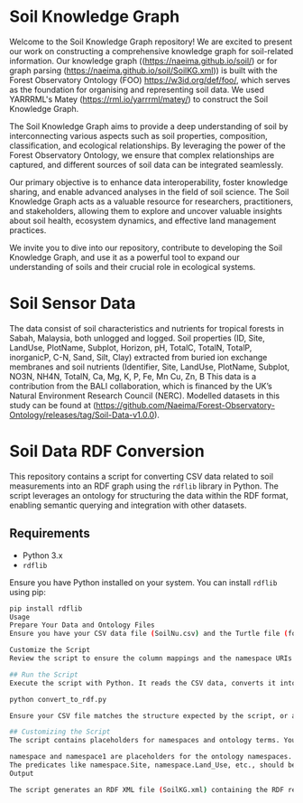 # Soil Knowledge Graph 

Welcome to the Soil Knowledge Graph repository! We are excited to present our work on constructing a comprehensive knowledge graph for soil-related information. Our knowledge graph ((https://naeima.github.io/soil/) or for graph parsing (https://naeima.github.io/soil/SoilKG.xml)) is built with the Forest Observatory Ontology (FOO) https://w3id.org/def/foo/, which serves as the foundation for organising and representing soil data. We used YARRRML's Matey (https://rml.io/yarrrml/matey/) to construct the Soil Knowledge Graph.

The Soil Knowledge Graph aims to provide a deep understanding of soil by interconnecting various aspects such as soil properties, composition, classification, and ecological relationships. By leveraging the power of the Forest Observatory Ontology, we ensure that complex relationships are captured, and different sources of soil data can be integrated seamlessly.

Our primary objective is to enhance data interoperability, foster knowledge sharing, and enable advanced analyses in the field of soil science. The Soil Knowledge Graph acts as a valuable resource for researchers, practitioners, and stakeholders, allowing them to explore and uncover valuable insights about soil health, ecosystem dynamics, and effective land management practices.

We invite you to dive into our repository, contribute to developing the Soil Knowledge Graph, and use it as a powerful tool to expand our understanding of soils and their crucial role in ecological systems. 

# Soil Sensor Data
The data consist of soil characteristics and nutrients for tropical forests in Sabah, Malaysia, both unlogged and logged. Soil properties (ID, Site, LandUse, PlotName, Subplot, Horizon, pH, TotalC, TotalN, TotalP, inorganicP, C-N, Sand, Silt, Clay) extracted from buried ion exchange membranes and soil nutrients (Identifier, Site, LandUse, PlotName, Subplot, NO3N, NH4N, TotalN, Ca, Mg, K, P, Fe, Mn Cu, Zn, B This data is a contribution from the BALI collaboration, which is financed by the UK’s Natural Environment Research Council (NERC). Modelled datasets in this study can be found at (https://github.com/Naeima/Forest-Observatory-Ontology/releases/tag/Soil-Data-v1.0.0).



# Soil Data RDF Conversion

This repository contains a script for converting CSV data related to soil measurements into an RDF graph using the `rdflib` library in Python. The script leverages an ontology for structuring the data within the RDF format, enabling semantic querying and integration with other datasets.

## Requirements

- Python 3.x
- `rdflib`

Ensure you have Python installed on your system. You can install `rdflib` using pip:

```bash
pip install rdflib
Usage
Prepare Your Data and Ontology Files
Ensure you have your CSV data file (SoilNu.csv) and the Turtle file (foo.ttl) containing your ontology in the root directory of the project.

Customize the Script
Review the script to ensure the column mappings and the namespace URIs match your CSV structure and ontology.

## Run the Script
Execute the script with Python. It reads the CSV data, converts it into RDF triples based on the mappings and the ontology provided, and saves the output as an RDF XML file (SoilKG.rdf).

python convert_to_rdf.py

Ensure your CSV file matches the structure expected by the script, or adjust the script to fit your CSV format.

## Customizing the Script
The script contains placeholders for namespaces and ontology terms. You should adjust these to fit your ontology:

namespace and namespace1 are placeholders for the ontology namespaces. Replace them with the actual namespaces used in your ontology.
The predicates like namespace.Site, namespace.Land_Use, etc., should be replaced with the actual predicates from your ontology that correspond to your data columns.
Output

The script generates an RDF XML file (SoilKG.xml) containing the RDF representation of your CSV data according to the mappings defined in the script and structured by your ontology.



